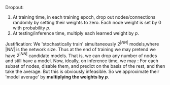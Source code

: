 

Dropout:
1. At training time, in each training epoch, drop out nodes/connections randomly by setting their weights to zero.
Each node weight is set by 0 with probability $p$.
2. At testing/inference time, multiply each learned weight by $p$.

Justification:
We 'stochastically train' simultaneously $2^{|NN|}$ models,where $|NN|$ is the network size.
Thus at the end of training we may pretend we have $2^{|NN|}$ candidate models. That is, we can drop any number of nodes and still have a model.
Now, ideally, on inference time, we may :
For each subset of nodes, disable them, and predict on the basis of the rest, and then take the average.
But this is obviously infeasible.  So we approximate their 'model average' by **multiplying the weights by $p$**.

